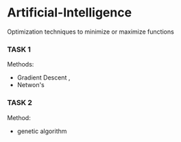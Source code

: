 # Artificial-Intelligence

Optimization techniques to minimize or maximize functions 

### TASK 1

Methods:
  - Gradient Descent ,
  - Netwon's  

### TASK 2

Method:
 - genetic algorithm
  
